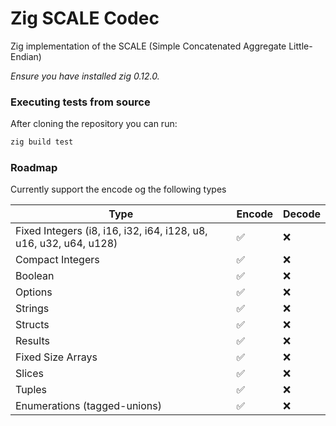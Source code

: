 # Zig SCALE Codec

Zig implementation of the SCALE (Simple Concatenated Aggregate Little-Endian)

_Ensure you have installed zig 0.12.0._

### Executing tests from source

After cloning the repository you can run:

```sh
zig build test
```

### Roadmap

Currently support the encode og the following types

| Type                                                              | Encode | Decode |
| ----------------------------------------------------------------- | ------ | ------ |
| Fixed Integers (i8, i16, i32, i64, i128, u8, u16, u32, u64, u128) | ✅     | ❌     |
| Compact Integers                                                  | ✅     | ❌     |
| Boolean                                                           | ✅     | ❌     |
| Options                                                           | ✅     | ❌     |
| Strings                                                           | ✅     | ❌     |
| Structs                                                           | ✅     | ❌     |
| Results                                                           | ✅     | ❌     |
| Fixed Size Arrays                                                 | ✅     | ❌     |
| Slices                                                            | ✅     | ❌     |
| Tuples                                                            | ✅     | ❌     |
| Enumerations (tagged-unions)                                      | ✅     | ❌     |
